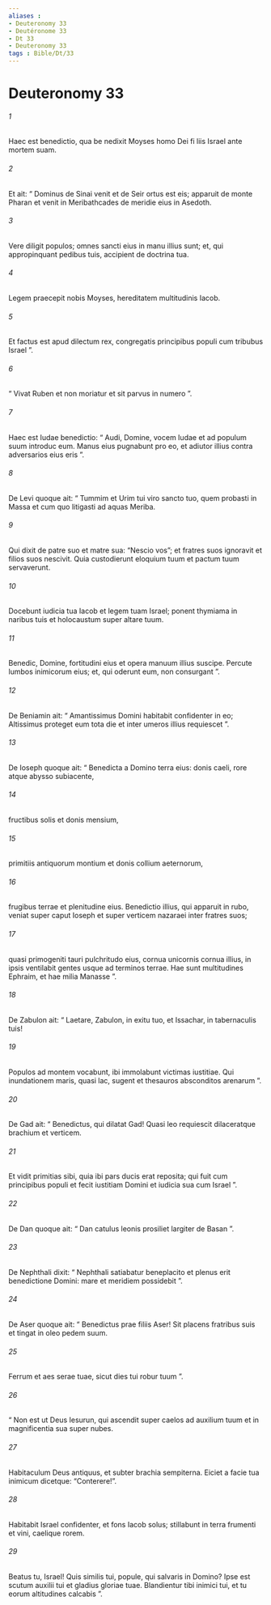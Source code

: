 ```yaml
---
aliases : 
- Deuteronomy 33
- Deutéronome 33
- Dt 33
- Deuteronomy 33
tags : Bible/Dt/33
---
```


# Deuteronomy 33

###### 1
Haec est benedictio, qua be nedixit Moyses homo Dei fi liis Israel ante mortem suam. 
###### 2
Et ait: “ Dominus de Sinai venit et de Seir ortus est eis; apparuit de monte Pharan et venit in Meribathcades de meridie eius in Asedoth.
###### 3
Vere diligit populos; omnes sancti eius in manu illius sunt; et, qui appropinquant pedibus tuis, accipient de doctrina tua.
###### 4
Legem praecepit nobis Moyses, hereditatem multitudinis Iacob.
###### 5
Et factus est apud dilectum rex, congregatis principibus populi cum tribubus Israel ”.
###### 6
“ Vivat Ruben et non moriatur et sit parvus in numero ”.
###### 7
Haec est Iudae benedictio: “ Audi, Domine, vocem Iudae et ad populum suum introduc eum. Manus eius pugnabunt pro eo, et adiutor illius contra adversarios eius eris ”.
###### 8
De Levi quoque ait: “ Tummim et Urim tui viro sancto tuo, quem probasti in Massa et cum quo litigasti ad aquas Meriba.
###### 9
Qui dixit de patre suo et matre sua: “Nescio vos”; et fratres suos ignoravit et filios suos nescivit. Quia custodierunt eloquium tuum et pactum tuum servaverunt.
###### 10
Docebunt iudicia tua Iacob et legem tuam Israel; ponent thymiama in naribus tuis et holocaustum super altare tuum.
###### 11
Benedic, Domine, fortitudini eius et opera manuum illius suscipe. Percute lumbos inimicorum eius; et, qui oderunt eum, non consurgant ”.
###### 12
De Beniamin ait: “ Amantissimus Domini habitabit confidenter in eo; Altissimus proteget eum tota die et inter umeros illius requiescet ”.
###### 13
De Ioseph quoque ait: “ Benedicta a Domino terra eius: donis caeli, rore atque abysso subiacente,
###### 14
fructibus solis et donis mensium,
###### 15
primitiis antiquorum montium et donis collium aeternorum,
###### 16
frugibus terrae et plenitudine eius. Benedictio illius, qui apparuit in rubo, veniat super caput Ioseph et super verticem nazaraei inter fratres suos;
###### 17
quasi primogeniti tauri pulchritudo eius, cornua unicornis cornua illius, in ipsis ventilabit gentes usque ad terminos terrae. Hae sunt multitudines Ephraim, et hae milia Manasse ”.
###### 18
De Zabulon ait: “ Laetare, Zabulon, in exitu tuo, et Issachar, in tabernaculis tuis!
###### 19
Populos ad montem vocabunt, ibi immolabunt victimas iustitiae. Qui inundationem maris, quasi lac, sugent et thesauros absconditos arenarum ”.
###### 20
De Gad ait: “ Benedictus, qui dilatat Gad! Quasi leo requiescit dilaceratque brachium et verticem.
###### 21
Et vidit primitias sibi, quia ibi pars ducis erat reposita; qui fuit cum principibus populi et fecit iustitiam Domini et iudicia sua cum Israel ”.
###### 22
De Dan quoque ait: “ Dan catulus leonis prosiliet largiter de Basan ”.
###### 23
De Nephthali dixit: “ Nephthali satiabatur beneplacito et plenus erit benedictione Domini: mare et meridiem possidebit ”.
###### 24
De Aser quoque ait: “ Benedictus prae filiis Aser! Sit placens fratribus suis et tingat in oleo pedem suum.
###### 25
Ferrum et aes serae tuae, sicut dies tui robur tuum ”.
###### 26
“ Non est ut Deus Iesurun, qui ascendit super caelos ad auxilium tuum et in magnificentia sua super nubes.
###### 27
Habitaculum Deus antiquus, et subter brachia sempiterna. Eiciet a facie tua inimicum dicetque: “Conterere!”.
###### 28
Habitabit Israel confidenter, et fons Iacob solus; stillabunt in terra frumenti et vini, caelique rorem.
###### 29
Beatus tu, Israel! Quis similis tui, popule, qui salvaris in Domino? Ipse est scutum auxilii tui et gladius gloriae tuae. Blandientur tibi inimici tui, et tu eorum altitudines calcabis ”.
